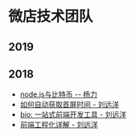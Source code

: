 # 微店技术团队

## 2019

## 2018

+   [node.js与比特币 -- 杨力](https://github.com/weidian-inc/weidian-tech-blog/issues/3)
+   [如何自动获取首屏时间 - 刘远洋](https://github.com/weidian-inc/FE-blog/issues/1)
+   [bio: 一站式前端开发工具 - 刘远洋](https://github.com/weidian-inc/FE-blog/issues/2)
+   [前端工程化详解 - 刘远洋](https://github.com/hoperyy/front-end-engineering)